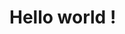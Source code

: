 
<html>
<head>
  <link width="16" rel="icon" type="image/x-icon" href="https://user-images.githubusercontent.com/78603128/173075975-97bd5378-63f5-4c65-a48d-5bac501c67cf.png">
</head>
<body>

<h1>Hello world !</h1>


</body>
</html>

